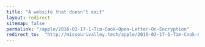 ```yaml
---
title: "A website that doesn't exit"
layout: redirect
sitemap: false
permalink: "/apple/2016-02-17-1-Tim-Cook-Open-Letter-On-Encryption"
redirect_to:  "http://missourivalley.tech/apple/2016-02-17-1-Tim-Cook-Open-Letter-On-Encryption"
---
```

